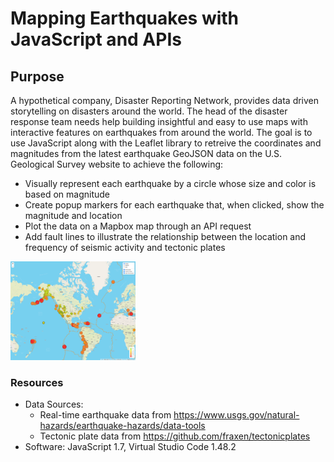 # Mapping Earthquakes with JavaScript and APIs

## Purpose
A hypothetical company, Disaster Reporting Network, provides data driven storytelling on disasters around the world. The head of the disaster response team needs help building insightful and easy to use maps with interactive features on earthquakes from around the world. The goal is to use JavaScript along with the Leaflet library to retreive the coordinates and magnitudes from the latest earthquake GeoJSON data on the U.S. Geological Survey website to achieve the following:
- Visually represent each earthquake by a circle whose size and color is based on magnitude
- Create popup markers for each earthquake that, when clicked, show the magnitude and location
- Plot the data on a Mapbox map through an API request
- Add fault lines to illustrate the relationship between the location and frequency of seismic activity and tectonic plates 

<img src='https://github.com/npantfoerder/mapping-earthquakes/blob/master/EarthquakeMap.png' width=200>

### Resources
- Data Sources: 
  - Real-time earthquake data from https://www.usgs.gov/natural-hazards/earthquake-hazards/data-tools
  - Tectonic plate data from https://github.com/fraxen/tectonicplates
- Software: JavaScript 1.7, Virtual Studio Code 1.48.2
